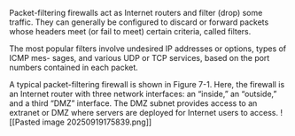 Packet-filtering firewalls act as Internet routers and filter (drop) some traffic. They can generally be configured to discard or forward packets whose headers meet (or fail to meet) certain criteria, called filters.

The most popular filters involve undesired IP addresses or options, types of ICMP mes- sages, and various UDP or TCP services, based on the port numbers contained in each packet.

A typical packet-filtering firewall is shown in Figure 7-1. Here, the firewall is an Internet router with three network interfaces: an “inside,” an “outside,” and a third “DMZ” interface. The DMZ subnet provides access to an extranet or DMZ where servers are deployed for Internet users to access.
![[Pasted image 20250919175839.png]]

